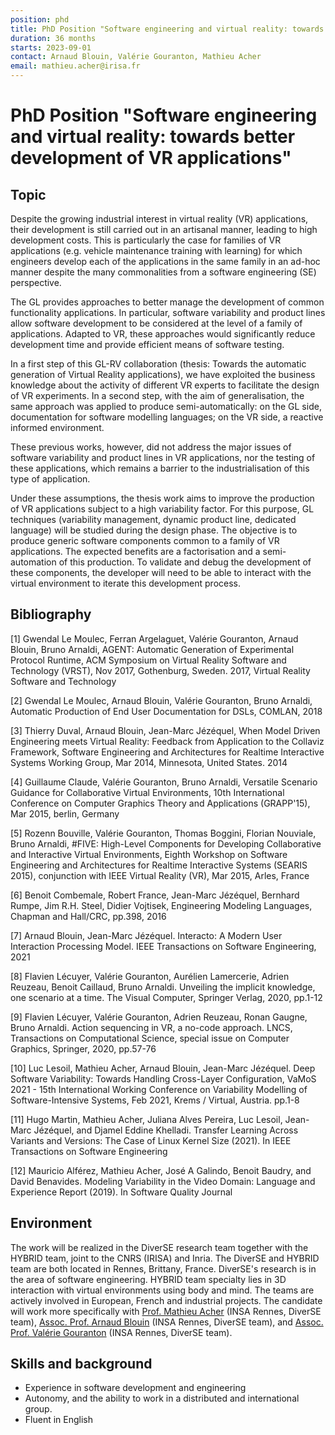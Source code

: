 ```yaml
---
position: phd
title: PhD Position "Software engineering and virtual reality: towards better development of VR applications"
duration: 36 months
starts: 2023-09-01
contact: Arnaud Blouin, Valérie Gouranton, Mathieu Acher
email: mathieu.acher@irisa.fr
---
```


# PhD Position "Software engineering and virtual reality: towards better development of VR applications"

## Topic

Despite the growing industrial interest in virtual reality (VR) applications, their development is still carried out in an artisanal manner, leading to high development costs. This is particularly the case for families of VR applications (e.g. vehicle maintenance training with learning) for which engineers develop each of the applications in the same family in an ad-hoc manner despite the many commonalities from a software engineering (SE) perspective.

The GL provides approaches to better manage the development of common functionality applications. In particular, software variability and product lines allow software development to be considered at the level of a family of applications. Adapted to VR, these approaches would significantly reduce development time and provide efficient means of software testing.

In a first step of this GL-RV collaboration (thesis: Towards the automatic generation of Virtual Reality applications), we have exploited the business knowledge about the activity of different VR experts to facilitate the design of VR experiments. In a second step, with the aim of generalisation, the same approach was applied to produce semi-automatically: on the GL side, documentation for software modelling languages; on the VR side, a reactive informed environment.

These previous works, however, did not address the major issues of software variability and product lines in VR applications, nor the testing of these applications, which remains a barrier to the industrialisation of this type of application.

Under these assumptions, the thesis work aims to improve the production of VR applications subject to a high variability factor. For this purpose, GL techniques (variability management, dynamic product line, dedicated language) will be studied during the design phase. The objective is to produce generic software components common to a family of VR applications. The expected benefits are a factorisation and a semi-automation of this production. To validate and debug the development of these components, the developer will need to be able to interact with the virtual environment to iterate this development process.


## Bibliography 

[1] Gwendal Le Moulec, Ferran Argelaguet, Valérie Gouranton, Arnaud Blouin, Bruno Arnaldi, AGENT: Automatic Generation of Experimental Protocol Runtime, ACM Symposium on Virtual Reality Software and Technology (VRST), Nov 2017, Gothenburg, Sweden. 2017, Virtual Reality Software and Technology

[2] Gwendal Le Moulec, Arnaud Blouin, Valérie Gouranton, Bruno Arnaldi, Automatic Production of End User Documentation for DSLs, COMLAN, 2018

[3] Thierry Duval, Arnaud Blouin, Jean-Marc Jézéquel, When Model Driven Engineering meets Virtual Reality: Feedback from Application to the Collaviz Framework, Software Engineering and Architectures for Realtime Interactive Systems Working Group, Mar 2014, Minnesota, United States. 2014

[4] Guillaume Claude, Valérie Gouranton, Bruno Arnaldi, Versatile Scenario Guidance for Collaborative Virtual Environments, 10th International Conference on Computer Graphics Theory and Applications (GRAPP'15), Mar 2015, berlin, Germany

[5] Rozenn Bouville, Valérie Gouranton, Thomas Boggini, Florian Nouviale, Bruno Arnaldi, #FIVE: High-Level Components for Developing Collaborative and Interactive Virtual Environments, Eighth Workshop on Software Engineering and Architectures for Realtime Interactive Systems (SEARIS 2015), conjunction with IEEE Virtual Reality (VR), Mar 2015, Arles, France

[6] Benoit Combemale, Robert France, Jean-Marc Jézéquel, Bernhard Rumpe, Jim R.H. Steel, Didier Vojtisek, Engineering Modeling Languages, Chapman and Hall/CRC, pp.398, 2016

[7] Arnaud Blouin, Jean-Marc Jézéquel. Interacto: A Modern User Interaction Processing Model. IEEE Transactions on Software Engineering, 2021

[8] Flavien Lécuyer, Valérie Gouranton, Aurélien Lamercerie, Adrien Reuzeau, Benoit Caillaud, Bruno Arnaldi. Unveiling the implicit knowledge, one scenario at a time. The Visual Computer, Springer Verlag, 2020, pp.1-12

[9] Flavien Lécuyer, Valérie Gouranton, Adrien Reuzeau, Ronan Gaugne, Bruno Arnaldi. Action sequencing in VR, a no-code approach. LNCS, Transactions on Computational Science, special issue on Computer Graphics, Springer, 2020, pp.57-76

[10] Luc Lesoil, Mathieu Acher, Arnaud Blouin, Jean-Marc Jézéquel. Deep Software Variability: Towards Handling Cross-Layer Configuration, VaMoS 2021 - 15th International Working Conference on Variability Modelling of Software-Intensive Systems, Feb 2021, Krems / Virtual, Austria. pp.1-8

[11] Hugo Martin, Mathieu Acher, Juliana Alves Pereira, Luc Lesoil, Jean-Marc Jézéquel, and Djamel Eddine Khelladi. Transfer Learning Across Variants and Versions: The Case of Linux Kernel Size (2021). In IEEE Transactions on Software Engineering

[12] Mauricio Alférez, Mathieu Acher, José A Galindo, Benoit Baudry, and David Benavides. Modeling Variability in the Video Domain: Language and Experience Report (2019). In Software Quality Journal

## Environment

The work will be realized in the DiverSE research team together with the HYBRID team, joint to the CNRS (IRISA) and Inria. 
The DiverSE and HYBRID team are both located in Rennes, Brittany, France. DiverSE's research is in the area of software engineering. 
HYBRID team specialty lies in 3D interaction with virtual environments using body and mind.
The teams are actively involved in European, French and industrial projects. 
The candidate will work more specifically with [Prof. Mathieu Acher](https://www.mathieuacher.com) (INSA Rennes, DiverSE team), [Assoc. Prof. Arnaud Blouin](https://people.irisa.fr/Arnaud.Blouin/) (INSA Rennes, DiverSE team), and [Assoc. Prof. Valérie Gouranton](https://scholar.google.fr/citations?user=4ByLsOcAAAAJ&hl=fr) (INSA Rennes, DiverSE team).

## Skills and background

- Experience in software development and engineering
- Autonomy, and the ability to work in a distributed and international group. 
- Fluent in English
